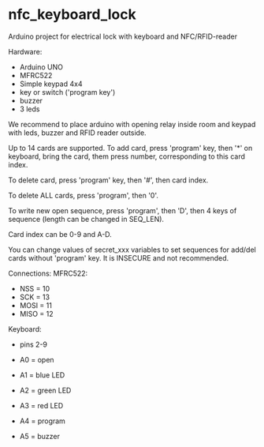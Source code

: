 # nfc_keyboard_lock
Arduino project for electrical lock with keyboard and NFC/RFID-reader

Hardware:
  * Arduino UNO
  * MFRC522
  * Simple keypad 4x4
  * key or switch ('program key')
  * buzzer
  * 3 leds

We recommend to place arduino with opening relay inside room and
keypad with leds, buzzer and RFID reader outside.

Up to 14 cards are supported. To add card, press 'program' key,
then '*' on keyboard, bring the card, them press number,
corresponding to this card index.

To delete card, press 'program' key, then '#', then card index.

To delete ALL cards, press 'program', then '0'.

To write new open sequence, press 'program', then 'D',
then 4 keys of sequence (length can be changed in SEQ_LEN).

Card index can be 0-9 and A-D.

You can change values of secret_xxx variables to set sequences
for add/del cards without 'program' key. It is INSECURE and not
recommended.

Connections:
MFRC522:
 * NSS = 10
 * SCK = 13
 * MOSI = 11
 * MISO = 12

Keyboard:
 *  pins 2-9

 * A0 = open
 * A1 = blue LED
 * A2 = green LED
 * A3 = red LED
 * A4 = program
 * A5 = buzzer
